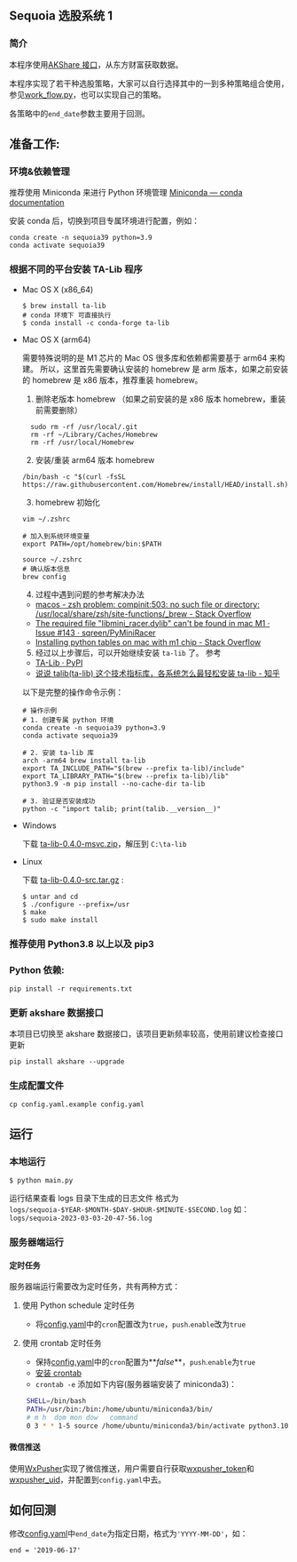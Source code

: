 ## Sequoia 选股系统 1

### 简介

本程序使用[AKShare 接口](https://github.com/akfamily/akshare)，从东方财富获取数据。

本程序实现了若干种选股策略，大家可以自行选择其中的一到多种策略组合使用，参见[work_flow.py](https://github.com/sngyai/Sequoia/blob/master/work_flow.py#L28-L38)，也可以实现自己的策略。

各策略中的`end_date`参数主要用于回测。

## 准备工作:

### 环境&依赖管理

推荐使用 Miniconda 来进行 Python 环境管理 [Miniconda — conda documentation](https://docs.conda.io/en/latest/miniconda.html)

安装 conda 后，切换到项目专属环境进行配置，例如：

```
conda create -n sequoia39 python=3.9
conda activate sequoia39
```

### 根据不同的平台安装 TA-Lib 程序

- Mac OS X (x86_64)

  ```
  $ brew install ta-lib
  # conda 环境下 可直接执行
  $ conda install -c conda-forge ta-lib
  ```

- Mac OS X (arm64)

  需要特殊说明的是
  M1 芯片的 Mac OS 很多库和依赖都需要基于 arm64 来构建。
  所以，这里首先需要确认安装的 homebrew 是 arm 版本，如果之前安装的 homebrew 是 x86 版本，推荐重装 homebrew。

  1. 删除老版本 homebrew （如果之前安装的是 x86 版本 homebrew，重装前需要删除）

  ```
    sudo rm -rf /usr/local/.git
    rm -rf ~/Library/Caches/Homebrew
    rm -rf /usr/local/Homebrew
  ```

  2. 安装/重装 arm64 版本 homebrew

  ```
  /bin/bash -c "$(curl -fsSL https://raw.githubusercontent.com/Homebrew/install/HEAD/install.sh)"
  ```

  3.  homebrew 初始化

  ```
  vim ~/.zshrc

  # 加入到系统环境变量
  export PATH=/opt/homebrew/bin:$PATH

  source ~/.zshrc
  # 确认版本信息
  brew config
  ```

  4. 过程中遇到问题的参考解决办法

  - [macos - zsh problem: compinit:503: no such file or directory: /usr/local/share/zsh/site-functions/\_brew - Stack Overflow](https://stackoverflow.com/questions/65747286/zsh-problem-compinit503-no-such-file-or-directory-usr-local-share-zsh-site)
  - [The required file "libmini_racer.dylib" can't be found in mac M1 · Issue #143 · sqreen/PyMiniRacer](https://github.com/sqreen/PyMiniRacer/issues/143)
  - [Installing python tables on mac with m1 chip - Stack Overflow](https://stackoverflow.com/questions/65839750/installing-python-tables-on-mac-with-m1-chip)

  5. 经过以上步骤后，可以开始继续安装 `ta-lib` 了。 参考

  - [TA-Lib · PyPI](https://pypi.org/project/TA-Lib/)
  - [说说 talib(ta-lib) 这个技术指标库，各系统怎么最轻松安装 ta-lib - 知乎](https://zhuanlan.zhihu.com/p/546720500)

  以下是完整的操作命令示例：

  ```
  # 操作示例
  # 1. 创建专属 python 环境
  conda create -n sequoia39 python=3.9
  conda activate sequoia39

  # 2. 安装 ta-lib 库
  arch -arm64 brew install ta-lib
  export TA_INCLUDE_PATH="$(brew --prefix ta-lib)/include"
  export TA_LIBRARY_PATH="$(brew --prefix ta-lib)/lib"
  python3.9 -m pip install --no-cache-dir ta-lib

  # 3. 验证是否安装成功
  python -c "import talib; print(talib.__version__)"
  ```

- Windows

  下载 [ta-lib-0.4.0-msvc.zip](http://prdownloads.sourceforge.net/ta-lib/ta-lib-0.4.0-msvc.zip)，解压到 `C:\ta-lib`

- Linux

  下载 [ta-lib-0.4.0-src.tar.gz](http://prdownloads.sourceforge.net/ta-lib/ta-lib-0.4.0-src.tar.gz) :

  ```
  $ untar and cd
  $ ./configure --prefix=/usr
  $ make
  $ sudo make install
  ```

### 推荐使用 Python3.8 以上以及 pip3

### Python 依赖:

```
pip install -r requirements.txt
```

### 更新 akshare 数据接口

本项目已切换至 akshare 数据接口，该项目更新频率较高，使用前建议检查接口更新

```
pip install akshare --upgrade
```

### 生成配置文件

```
cp config.yaml.example config.yaml
```

## 运行

### 本地运行

```
$ python main.py
```

运行结果查看 logs 目录下生成的日志文件 格式为 `logs/sequoia-$YEAR-$MONTH-$DAY-$HOUR-$MINUTE-$SECOND.log`
如：`logs/sequoia-2023-03-03-20-47-56.log`

### 服务器端运行

#### 定时任务

服务器端运行需要改为定时任务，共有两种方式：

1. 使用 Python schedule 定时任务

   - 将[config.yaml](config.yaml.example)中的`cron`配置改为`true`，`push`.`enable`改为`true`

2. 使用 crontab 定时任务
   - 保持[config.yaml](config.yaml.example)中的`cron`配置为**_false_**，`push`.`enable`为`true`
   - [安装 crontab](https://www.digitalocean.com/community/tutorials/how-to-use-cron-to-automate-tasks-ubuntu-1804)
   - `crontab -e` 添加如下内容(服务器端安装了 miniconda3)：
   ```bash
    SHELL=/bin/bash
    PATH=/usr/bin:/bin:/home/ubuntu/miniconda3/bin/
    # m h  dom mon dow   command
    0 3 * * 1-5 source /home/ubuntu/miniconda3/bin/activate python3.10; python3 /home/ubuntu/Sequoia/main.py >> /home/ubuntu/Sequoia/sequoia.log; source /home/ubuntu/miniconda3/bin/deactivate
   ```

#### 微信推送

使用[WxPusher](https://wxpusher.zjiecode.com/docs/#/)实现了微信推送，用户需要自行获取[wxpusher_token](https://wxpusher.zjiecode.com/docs/#/?id=%e8%8e%b7%e5%8f%96apptoken)和[wxpusher_uid](https://wxpusher.zjiecode.com/docs/#/?id=%e8%8e%b7%e5%8f%96uid)，并配置到`config.yaml`中去。

## 如何回测

修改[config.yaml](config.yaml.example)中`end_date`为指定日期，格式为`'YYYY-MM-DD'`，如：

```
end = '2019-06-17'
```
